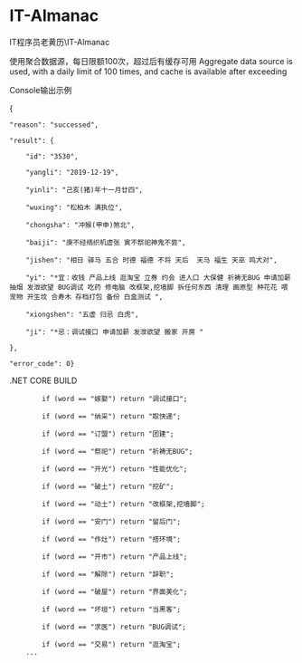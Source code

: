 # IT-Almanac
IT程序员老黄历\IT-Almanac

使用聚合数据源，每日限额100次，超过后有缓存可用
Aggregate data source is used, with a daily limit of 100 times, and cache is available after exceeding

Console输出示例

{

	"reason": "successed",
	
	"result": {
	
		"id": "3530",
		
		"yangli": "2019-12-19",
		
		"yinli": "己亥(猪)年十一月廿四",
		
		"wuxing": "松柏木 满执位",
		
		"chongsha": "冲猴(甲申)煞北",
		
		"baiji": "庚不经络织机虚张 寅不祭祀神鬼不尝",
		
		"jishen": "相日 驿马 五合 时德 福德 不将 天后  天马 福生 天巫 鸣犬对",
		
		"yi": "*宜：收钱 产品上线 逛淘宝 立券 约会 进人口 大保健 祈祷无BUG 申请加薪 抽烟 发泄欲望 BUG调试 吃药 修电脑 改框架,挖墙脚 拆任何东西 清理 画原型 种花花 喂宠物 开生坟 合寿木 存档打包 备份 白盒测试 ",
		
		"xiongshen": "五虚 归忌 白虎",
		
		"ji": "*忌：调试接口 申请加薪 发泄欲望 搬家 开房 "
		
	},
	
	"error_code": 0}

.NET CORE BUILD

            if (word == "嫁娶") return "调试接口";
	    
            if (word == "纳采") return "取快递";
	    
            if (word == "订盟") return "团建";
	    
            if (word == "祭祀") return "祈祷无BUG";
	    
            if (word == "开光") return "性能优化";
	    
            if (word == "破土") return "挖矿";
	    
            if (word == "动土") return "改框架,挖墙脚";
	    
            if (word == "安门") return "留后门";
	    
            if (word == "作灶") return "搭环境";
	    
            if (word == "开市") return "产品上线";
	    
            if (word == "解除") return "辞职";
	    
            if (word == "破屋") return "界面美化";
	    
            if (word == "坏垣") return "当黑客";
	    
            if (word == "求医") return "BUG调试";
	    
            if (word == "交易") return "逛淘宝";
	    ...
           
